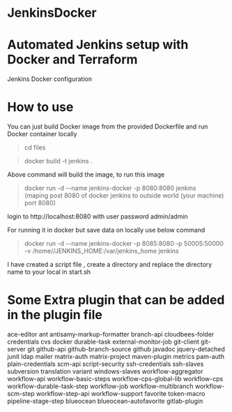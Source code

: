 # JenkinsDocker

# Automated Jenkins setup with Docker and Terraform

Jenkins Docker configuration

# How to use

You can just build Docker image from the provided Dockerfile and run Docker container locally

>cd files

>docker build -t jenkins .

Above command will build the image, to run this image

>docker run -d --name jenkins-docker -p 8080:8080 jenkins  
(maping post 8080 of docker jenkins to outside world (your machine) port 8080)

login to http://localhost:8080 with user password admin/admin

For running it in docker but save data on locally use below command

>docker run -d --name jenkins-docker -p 8085:8080 -p 50005:50000 -v /home/<you local directory>/JENKINS_HOME:/var/jenkins_home jenkins


I have created a script file , create a directory and replace the directory name to your local in start.sh

# Some Extra plugin that can be added in the plugin file

ace-editor
ant
antisamy-markup-formatter
branch-api
cloudbees-folder
credentials
cvs
docker
durable-task
external-monitor-job
git-client
git-server
git
github-api
github-branch-source
github
javadoc
jquery-detached
junit
ldap
mailer
matrix-auth
matrix-project
maven-plugin
metrics
pam-auth
plain-credentials
scm-api
script-security
ssh-credentials
ssh-slaves
subversion
translation
variant
windows-slaves
workflow-aggregator
workflow-api
workflow-basic-steps
workflow-cps-global-lib
workflow-cps
workflow-durable-task-step
workflow-job
workflow-multibranch
workflow-scm-step
workflow-step-api
workflow-support
favorite
token-macro
pipeline-stage-step
blueocean
blueocean-autofavorite
gitlab-plugin
